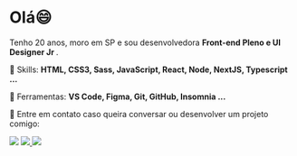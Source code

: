 # Olá😄

<!--
<img src="https://raw.githubusercontent.com/MicaelliMedeiros/micaellimedeiros/master/image/computer-illustration.png" min-width="400px" max-width="400px" width="400px" align="right" alt="Computador iuriCode">
-->

<p align="left"> 
 Tenho 20 anos, moro em SP e sou desenvolvedora <strong> Front-end Pleno e UI Designer Jr </strong>.<br>

</p>

<p align="left">
  🦄 Skills: <strong>HTML, CSS3, Sass, JavaScript, React, Node, NextJS, Typescript ... </strong>
</p>

<p align="left">
  💼 Ferramentas: <strong> VS Code, Figma, Git, GitHub, Insomnia ...</strong>
</p>

<p align="left">
  💌 Entre em contato caso queira conversar ou desenvolver um projeto comigo: 
</p>

<p align="left">
<!--   <a href="#" alt="Gmail">
  <img src="https://img.shields.io/badge/-Gmail-FF0000?style=flat-square&labelColor=FF0000&logo=gmail&logoColor=white&link=LINK-DO-SEU-EMAIL" /></a>
 -->
  <a href="https://www.linkedin.com/in/amanda-carvalho-7a2b02182/" alt="Linkedin">
  <img src="https://img.shields.io/badge/-Linkedin-0e76a8?style=flat-square&logo=Linkedin&logoColor=white&link=https://www.linkedin.com/in/amanda-carvalho-7a2b02182/" /></a>


 <a href="https://www.instagram.com/amandaacarvalh_/">
   <img src="https://img.shields.io/badge/-Instagram-E4405F?style=flat-square&for-the-badge&logo=instagram&logoColor=white">

  <a href="https://www.behance.net/amandaacarvalh_/" alt="Behance">
  <img src=https://img.shields.io/badge/-Behance-blue?style=flat-square&for-the-badge&logo=behance&logoColor=white"/></a>


<!-- 
<img src="https://img.shields.io/static/v1?label=Overview&message=AmandaCarvalho1989&color=f8efd4&style=for-the-badge&logo=GitHub">
 -->
